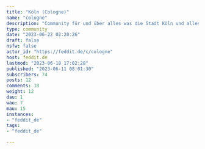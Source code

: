 ```yaml
---
title: "Köln (Cologne)" 
name: "cologne"
description: "Community für und über alles was die Stadt Köln und alles Drumherum betrifft. Nicht Parfüm. Community about all things related to the city of Cologne, Germany. Not to be confused with colognes/fragrances.Logo from https://upload.wikimedia.org/wikipedia/commons/thumb/c/c0/Wappen_Koeln.svg/340px-Wappen_Koeln.svg.png"
type: community
date: "2023-06-22 02:20:26"
draft: false
nsfw: false
actor_id: "https://feddit.de/c/cologne"
host: feddit.de
lastmod: "2023-06-18 17:02:28"
published: "2023-06-11 08:01:30"
subscribers: 74
posts: 12
comments: 18
weight: 12
dau: 1
wau: 7
mau: 15
instances:
- "feddit_de"
tags: 
- "feddit_de"

---
```

